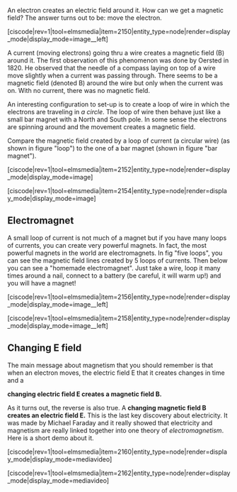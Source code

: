 An electron creates an electric field around it. How can we get a magnetic field? The answer turns out to be: move the electron.

[ciscode|rev=1|tool=elmsmedia|item=2150|entity_type=node|render=display_mode|display_mode=image__left]

A current (moving electrons) going thru a wire creates a magnetic field (B) around it. The first observation of this phenomenon was done by Oersted in 1820. He observed that the needle of a compass laying on top of a wire move slightly when a current was passing through. There seems to be a magnetic field (denoted B) around the wire but only when the current was on. With no current, there was no magnetic field.

An interesting configuration to set-up is to create a loop of wire in which the electrons are traveling in _a circle_. The loop of wire then behave just like a small bar magnet with a North and South pole. In some sense the electrons are spinning around and the movement creates a magnetic field.

Compare the magnetic field created by a loop of current (a circular wire) (as shown in figure "loop") to the one of a bar magnet (shown in figure "bar magnet").

[ciscode|rev=1|tool=elmsmedia|item=2152|entity_type=node|render=display_mode|display_mode=image]

[ciscode|rev=1|tool=elmsmedia|item=2154|entity_type=node|render=display_mode|display_mode=image]

## Electromagnet

A small loop of current is not much of a magnet but if you have many loops of currents, you can create very powerful magnets. In fact, the most powerful magnets in the world are electromagnets. In fig "five loops", you can see the magnetic field lines created by 5 loops of currents. Then below you can see a "homemade electromagnet". Just take a wire, loop it many times around a nail, connect to a battery (be careful, it will warm up!) and you will have a magnet!

[ciscode|rev=1|tool=elmsmedia|item=2156|entity_type=node|render=display_mode|display_mode=image__left]

[ciscode|rev=1|tool=elmsmedia|item=2158|entity_type=node|render=display_mode|display_mode=image__left]

## Changing E field
The main message about magnetism that you should remember is that when an electron moves, the electric field E that it creates changes in time and a

**changing electric field E creates a magnetic field B.**

As it turns out, the reverse is also true. A **changing magnetic field B creates an electric field E.** This is the last key discovery about electricity. It was made by Michael Faraday and it really showed that electricity and magnetism are really linked together into one theory of _electromagnetism_. Here is a short demo about it.

[ciscode|rev=1|tool=elmsmedia|item=2160|entity_type=node|render=display_mode|display_mode=mediavideo]
 
[ciscode|rev=1|tool=elmsmedia|item=2162|entity_type=node|render=display_mode|display_mode=mediavideo]